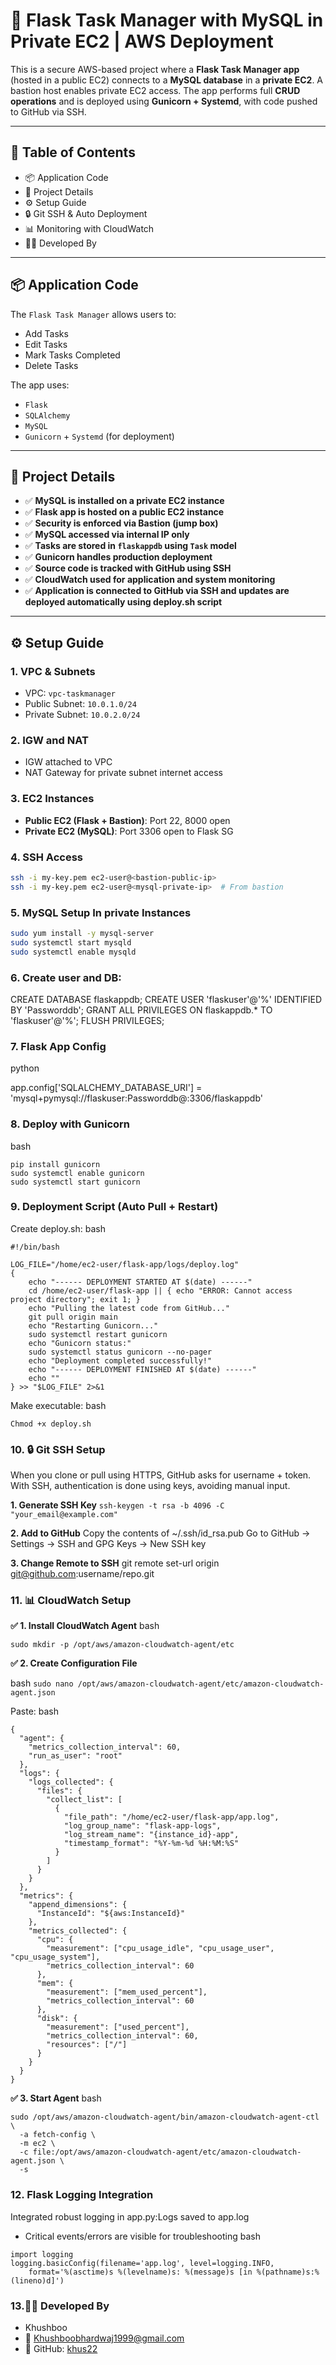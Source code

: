 # 📘 Flask Task Manager with MySQL in Private EC2 | AWS Deployment

This is a secure AWS-based project where a **Flask Task Manager app** (hosted in a public EC2) connects to a **MySQL database** in a **private EC2**. A bastion host enables private EC2 access. The app performs full **CRUD operations** and is deployed using **Gunicorn + Systemd**, with code pushed to GitHub via SSH.

---

## 📑 Table of Contents
- 📦 Application Code
- 📝 Project Details
- ⚙️ Setup Guide
- 🔒 Git SSH & Auto Deployment
- 📊 Monitoring with CloudWatch
- 👨‍💻 Developed By
---

## 📦 Application Code

The `Flask Task Manager` allows users to:
- Add Tasks
- Edit Tasks
- Mark Tasks Completed
- Delete Tasks

The app uses:
- `Flask`
- `SQLAlchemy`
- `MySQL`
- `Gunicorn` + `Systemd` (for deployment)

---

## 📝 Project Details

- ✅ **MySQL is installed on a private EC2 instance**
- ✅ **Flask app is hosted on a public EC2 instance**
- ✅ **Security is enforced via Bastion (jump box)**
- ✅ **MySQL accessed via internal IP only**
- ✅ **Tasks are stored in `flaskappdb` using `Task` model**
- ✅ **Gunicorn handles production deployment**
- ✅ **Source code is tracked with GitHub using SSH**
- ✅ **CloudWatch used for application and system monitoring**
- ✅ **Application is connected to GitHub via SSH and updates are deployed automatically using deploy.sh script**

---

## ⚙️ Setup Guide

### 1. VPC & Subnets
- VPC: `vpc-taskmanager`
- Public Subnet: `10.0.1.0/24`
- Private Subnet: `10.0.2.0/24`

### 2. IGW and NAT
- IGW attached to VPC
- NAT Gateway for private subnet internet access

### 3. EC2 Instances
- **Public EC2 (Flask + Bastion)**: Port 22, 8000 open
- **Private EC2 (MySQL)**: Port 3306 open to Flask SG

### 4. SSH Access
```bash
ssh -i my-key.pem ec2-user@<bastion-public-ip>
ssh -i my-key.pem ec2-user@<mysql-private-ip>  # From bastion
```

### 5. MySQL Setup In private Instances
```bash
sudo yum install -y mysql-server
sudo systemctl start mysqld
sudo systemctl enable mysqld
```

### 6. Create user and DB:

CREATE DATABASE flaskappdb;
CREATE USER 'flaskuser'@'%' IDENTIFIED BY 'Passworddb';
GRANT ALL PRIVILEGES ON flaskappdb.* TO 'flaskuser'@'%';
FLUSH PRIVILEGES;

### 7. Flask App Config
python

app.config['SQLALCHEMY_DATABASE_URI'] = 'mysql+pymysql://flaskuser:Passworddb@<private-ip>:3306/flaskappdb'

### 8. Deploy with Gunicorn
bash
```
pip install gunicorn
sudo systemctl enable gunicorn
sudo systemctl start gunicorn
```

### 9. Deployment Script (Auto Pull + Restart)
Create deploy.sh:
bash
```
#!/bin/bash

LOG_FILE="/home/ec2-user/flask-app/logs/deploy.log"
{
    echo "------ DEPLOYMENT STARTED AT $(date) ------"
    cd /home/ec2-user/flask-app || { echo "ERROR: Cannot access project directory"; exit 1; }
    echo "Pulling the latest code from GitHub..."
    git pull origin main
    echo "Restarting Gunicorn..."
    sudo systemctl restart gunicorn
    echo "Gunicorn status:"
    sudo systemctl status gunicorn --no-pager
    echo "Deployment completed successfully!"
    echo "------ DEPLOYMENT FINISHED AT $(date) ------"
    echo ""
} >> "$LOG_FILE" 2>&1

```
Make executable:
bash
```
Chmod +x deploy.sh
```
### 10. 🔒 Git SSH Setup

When you clone or pull using HTTPS, GitHub asks for username + token.
With SSH, authentication is done using keys, avoiding manual input.

**1. Generate SSH Key**
```ssh-keygen -t rsa -b 4096 -C "your_email@example.com" ```

**2. Add to GitHub**
Copy the contents of ~/.ssh/id_rsa.pub
Go to GitHub → Settings → SSH and GPG Keys → New SSH key

**3. Change Remote to SSH**
git remote set-url origin git@github.com:username/repo.git

### 11. 📊 CloudWatch Setup

**✅ 1. Install CloudWatch Agent**
bash
```sudo yum install -y amazon-cloudwatch-agent
sudo mkdir -p /opt/aws/amazon-cloudwatch-agent/etc
 ```

**✅ 2. Create Configuration File**

 bash
```sudo nano /opt/aws/amazon-cloudwatch-agent/etc/amazon-cloudwatch-agent.json ```

Paste:
bash
```
{
  "agent": {
    "metrics_collection_interval": 60,
    "run_as_user": "root"
  },
  "logs": {
    "logs_collected": {
      "files": {
        "collect_list": [
          {
            "file_path": "/home/ec2-user/flask-app/app.log",
            "log_group_name": "flask-app-logs",
            "log_stream_name": "{instance_id}-app",
            "timestamp_format": "%Y-%m-%d %H:%M:%S"
          }
        ]
      }
    }
  },
  "metrics": {
    "append_dimensions": {
      "InstanceId": "${aws:InstanceId}"
    },
    "metrics_collected": {
      "cpu": {
        "measurement": ["cpu_usage_idle", "cpu_usage_user", "cpu_usage_system"],
        "metrics_collection_interval": 60
      },
      "mem": {
        "measurement": ["mem_used_percent"],
        "metrics_collection_interval": 60
      },
      "disk": {
        "measurement": ["used_percent"],
        "metrics_collection_interval": 60,
        "resources": ["/"]
      }
    }
  }
}
```
**✅ 3. Start Agent**
bash
```
sudo /opt/aws/amazon-cloudwatch-agent/bin/amazon-cloudwatch-agent-ctl \
  -a fetch-config \
  -m ec2 \
  -c file:/opt/aws/amazon-cloudwatch-agent/etc/amazon-cloudwatch-agent.json \
  -s
  ```

### 12. Flask Logging Integration
 Integrated robust logging in app.py:Logs saved to app.log
 - Critical events/errors are visible for troubleshooting
bash
```
import logging
logging.basicConfig(filename='app.log', level=logging.INFO,
    format='%(asctime)s %(levelname)s: %(message)s [in %(pathname)s:%(lineno)d]')
 ```


### 13.👨‍💻 Developed By
- Khushboo
- 📧 Khushboobhardwaj1999@gmail.com
- 🔗 GitHub: [khus22](https://github.com/khus22/)
